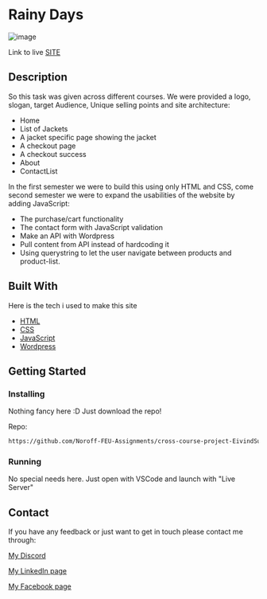 # Rainy Days

![image](https://user-images.githubusercontent.com/52622303/164316813-4b12d99f-aeb7-4069-85cf-e72b3a50ac99.png)

Link to live [SITE](https://gorgeous-tiramisu-cb5830.netlify.app/)

## Description

So this task was given across different courses. We were provided a logo, slogan, target Audience, Unique selling points and site architecture:
- Home
- List of Jackets
- A jacket specific page showing the jacket
- A checkout page
- A checkout success
- About
- ContactList

In the first semester we were to build this using only HTML and CSS, come second semester we were to expand the usabilities of the website by adding JavaScript:
- The purchase/cart functionality
- The contact form with JavaScript validation
- Make an API with Wordpress
- Pull content from API instead of hardcoding it
- Using querystring to let the user navigate between products and product-list.

## Built With
Here is the tech i used to make this site

- [HTML](https://www.w3schools.com/html/)
- [CSS](https://www.w3schools.com/css/)
- [JavaScript](https://www.w3schools.com/js/)
- [Wordpress](https://wordpress.com/create/?aff=15767&cid=1654213&cmp_id=11549382845&adg_id=111353876614&kwd=wordpress&device=c)


## Getting Started

### Installing

Nothing fancy here :D
Just download the repo!

Repo:
```bash
https://github.com/Noroff-FEU-Assignments/cross-course-project-EivindSundbo.git
```

### Running

No special needs here. Just open with VSCode and launch with "Live Server"


## Contact

If you have any feedback or just want to get in touch please contact me through:

[My Discord](https://discord.com/users/298164219382333441)

[My LinkedIn page](https://www.linkedin.com/in/eivind-berg-sundb%C3%B8-9064b79a/)

[My Facebook page](https://www.facebook.com/eivind.ber)
